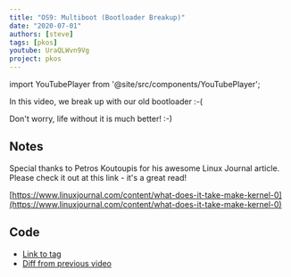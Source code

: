 ```yaml
---
title: "OS9: Multiboot (Bootloader Breakup)"
date: "2020-07-01"
authors: [steve]
tags: [pkos]
youtube: UraQLWvn9Vg
project: pkos
---
```


import YouTubePlayer from '@site/src/components/YouTubePlayer';

<YouTubePlayer youtubeLink={frontmatter.youtube} />

In this video, we break up with our old bootloader :-(
    
Don't worry, life without it is much better! :-)

<!--truncate-->

## Notes

Special thanks to Petros Koutoupis for his awesome Linux Journal article. Please check it out at this link - it's a great read!

[https://www.linuxjournal.com/content/what-does-it-take-make-kernel-0](https://www.linuxjournal.com/content/what-does-it-take-make-kernel-0)

## Code

- [Link to tag](https://github.com/pagekeysolutions/pkos/releases/tag/vid%2Fos009)
- [Diff from previous video](https://github.com/pagekeysolutions/pkos/compare/vid/os008..vid/os009)
